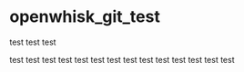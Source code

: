 # openwhisk_git_test
test
test
test

test
test
 test
test
test
test
test
test
test
test
test
test
test
test
